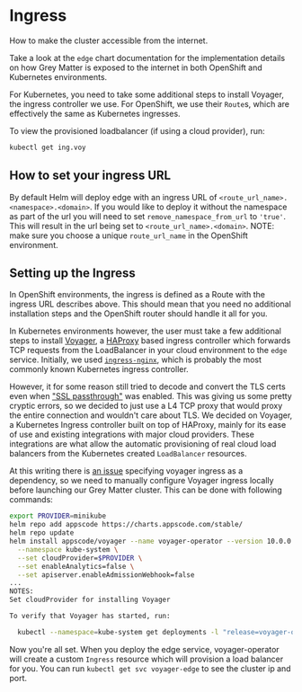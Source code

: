 # Ingress

How to make the cluster accessible from the internet.

Take a look at the `edge` chart documentation for the implementation details on how Grey Matter is exposed to the internet in both OpenShift and Kubernetes environments.

For Kubernetes, you need to take some additional steps to install Voyager, the ingress controller we use. For OpenShift, we use their `Route`s, which are effectively the same as Kubernetes ingresses.

To view the provisioned loadbalancer (if using a cloud provider), run:

```sh
kubectl get ing.voy
```

## How to set your ingress URL

By default Helm will deploy edge with an ingress URL of `<route_url_name>.<namespace>.<domain>`. If you would like to deploy it without the namespace as part of the url you will need to set `remove_namespace_from_url` to `'true'`. This will result in the url being set to `<route_url_name>.<domain>`. NOTE: make sure you choose a unique `route_url_name` in the OpenShift environment.

## Setting up the Ingress

In OpenShift environments, the ingress is defined as a Route with the ingress URL describes above. This should mean that you need no additional installation steps and the OpenShift router should handle it all for you.

In Kubernetes environments however, the user must take a few additional steps to install [Voyager](https://appscode.com/products/voyager/), a [HAProxy](http://www.haproxy.org/) based ingress controller which forwards TCP requests from the LoadBalancer in your cloud environment to the `edge` service.
Initially, we used [`ingress-nginx`](https://github.com/kubernetes/ingress-nginx), which is probably the most commonly known Kubernetes ingress controller.

However, it for some reason still tried to decode and convert the TLS certs even when ["SSL passthrough"](https://kubernetes.github.io/ingress-nginx/user-guide/tls/#ssl-passthrough) was enabled.
This was giving us some pretty cryptic errors, so we decided to just use a L4 TCP proxy that would proxy the entire connection and wouldn't care about TLS. We decided on Voyager, a Kubernetes Ingress controller built on top of HAProxy, mainly for its ease of use and existing integrations with major cloud providers. These integrations are what allow the automatic provisioning of real cloud load balancers from the Kubernetes created `LoadBalancer` resources.

At this writing there is [an issue](https://github.com/appscode/voyager/issues/1415) specifying voyager ingress as a dependency, so we need to manually configure Voyager ingress locally before launching our Grey Matter cluster. This can be done with following commands:

```sh
export PROVIDER=minikube
helm repo add appscode https://charts.appscode.com/stable/
helm repo update
helm install appscode/voyager --name voyager-operator --version 10.0.0 \
  --namespace kube-system \
  --set cloudProvider=$PROVIDER \
  --set enableAnalytics=false \
  --set apiserver.enableAdmissionWebhook=false
...
NOTES:
Set cloudProvider for installing Voyager

To verify that Voyager has started, run:

  kubectl --namespace=kube-system get deployments -l "release=voyager-operator, app=voyager"
```

Now you're all set. When you deploy the edge service, voyager-operator will create a custom `Ingress` resource which will provision a load balancer for you. You can run `kubectl get svc voyager-edge` to see the cluster ip and port.
